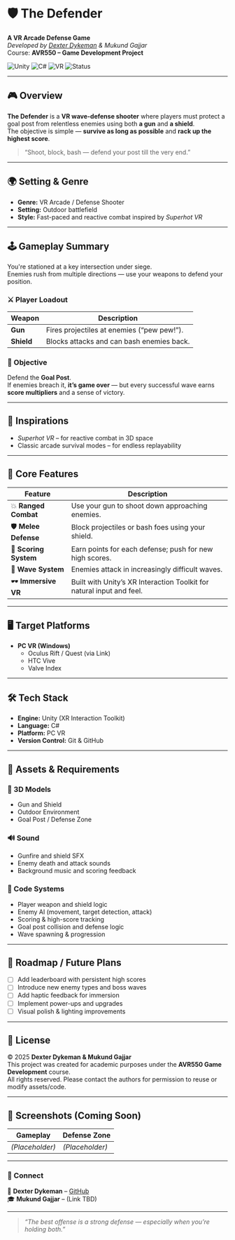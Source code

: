 # 🛡️ The Defender

**A VR Arcade Defense Game**  
*Developed by [Dexter Dykeman](https://github.com/DexterDykeman) & Mukund Gajjar*  
Course: **AVR550 – Game Development Project**

![Unity](https://img.shields.io/badge/Engine-Unity-black?logo=unity)
![C#](https://img.shields.io/badge/Language-C%23-blue)
![VR](https://img.shields.io/badge/Platform-PC%20VR-green)
![Status](https://img.shields.io/badge/Status-In%20Development-orange)

---

## 🎮 Overview

**The Defender** is a **VR wave-defense shooter** where players must protect a goal post from relentless enemies using both **a gun** and **a shield**.  
The objective is simple — **survive as long as possible** and **rack up the highest score**.

> “Shoot, block, bash — defend your post till the very end.”

---

## 🌍 Setting & Genre

- **Genre:** VR Arcade / Defense Shooter  
- **Setting:** Outdoor battlefield  
- **Style:** Fast-paced and reactive combat inspired by *Superhot VR*  

---

## 🕹️ Gameplay Summary

You're stationed at a key intersection under siege.  
Enemies rush from multiple directions — use your weapons to defend your position.

### ⚔️ Player Loadout
| Weapon | Description |
|---------|-------------|
| **Gun** | Fires projectiles at enemies (“pew pew!”). |
| **Shield** | Blocks attacks and can bash enemies back. |

### 🎯 Objective
Defend the **Goal Post**.  
If enemies breach it, **it’s game over** — but every successful wave earns **score multipliers** and a sense of victory.

---

## 🧠 Inspirations

- *Superhot VR* – for reactive combat in 3D space  
- Classic arcade survival modes – for endless replayability  

---

## 🧩 Core Features

| Feature | Description |
|----------|-------------|
| 💥 **Ranged Combat** | Use your gun to shoot down approaching enemies. |
| 🛡️ **Melee Defense** | Block projectiles or bash foes using your shield. |
| 🧮 **Scoring System** | Earn points for each defense; push for new high scores. |
| 🌊 **Wave System** | Enemies attack in increasingly difficult waves. |
| 🕶️ **Immersive VR** | Built with Unity’s XR Interaction Toolkit for natural input and feel. |

---

## 🖥️ Target Platforms

- **PC VR (Windows)**  
  - Oculus Rift / Quest (via Link)  
  - HTC Vive  
  - Valve Index  

---

## 🛠️ Tech Stack

- **Engine:** Unity (XR Interaction Toolkit)  
- **Language:** C#  
- **Platform:** PC VR  
- **Version Control:** Git & GitHub  

---

## 🧰 Assets & Requirements

### 🎨 3D Models
- Gun and Shield  
- Outdoor Environment  
- Goal Post / Defense Zone  

### 🔊 Sound
- Gunfire and shield SFX  
- Enemy death and attack sounds  
- Background music and scoring feedback  

### 🧩 Code Systems
- Player weapon and shield logic  
- Enemy AI (movement, target detection, attack)  
- Scoring & high-score tracking  
- Goal post collision and defense logic  
- Wave spawning & progression  

---

## 🚧 Roadmap / Future Plans

- [ ] Add leaderboard with persistent high scores  
- [ ] Introduce new enemy types and boss waves  
- [ ] Add haptic feedback for immersion  
- [ ] Implement power-ups and upgrades  
- [ ] Visual polish & lighting improvements  

---

## 🧾 License

© 2025 **Dexter Dykeman & Mukund Gajjar**  
This project was created for academic purposes under the **AVR550 Game Development** course.  
All rights reserved. Please contact the authors for permission to reuse or modify assets/code.

---

## 📸 Screenshots (Coming Soon)

| Gameplay | Defense Zone |
|-----------|---------------|
| *(Placeholder)* | *(Placeholder)* |

---

### 💬 Connect

👤 **Dexter Dykeman** – [GitHub](https://github.com/DexterDykeman)  
🎓 **Mukund Gajjar** – (Link TBD)  

---

> *“The best offense is a strong defense — especially when you’re holding both.”*

